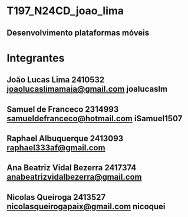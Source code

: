# T197_N24CD_joao_lima
## Desenvolvimento plataformas móveis

# Integrantes
## João Lucas Lima 2410532 joaolucaslimamaia@gmail.com joalucaslm
## Samuel de Franceco 2314993 samueldefranceco@hotmail.com iSamuel1507
## Raphael Albuquerque 2413093 raphael333af@gmail.com
## Ana Beatriz Vidal Bezerra 2417374 anabeatrizvidalbezerra@gmail.com
## Nicolas Queiroga 2413527 nicolasqueirogapaix@gmail.com nicoquei
